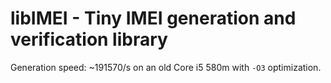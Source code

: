 # libIMEI - Tiny IMEI generation and verification library

Generation speed: ~191570/s on an old Core i5 580m with `-O3` optimization.
